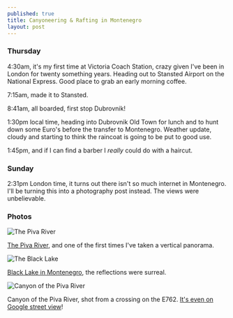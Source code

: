 ```yaml
---
published: true
title: Canyoneering & Rafting in Montenegro
layout: post
---
```


### Thursday

4:30am, it's my first time at Victoria Coach Station, crazy given I've been in London for twenty something years. Heading out to Stansted Airport on the National Express. Good place to grab an early morning coffee.

7:15am, made it to Stansted.

8:41am, all boarded, first stop Dubrovnik!

1:30pm local time, heading into Dubrovnik Old Town for lunch and to hunt down some Euro's before the transfer to Montenegro. Weather update, cloudy and starting to think the raincoat is going to be put to good use.

1:45pm, and if I can find a barber I _really_ could do with a haircut.

### Sunday

2:31pm London time, it turns out there isn't so much internet in Montenegro. I'll be turning this into a photography post instead. The views were unbelievable.

### Photos

![The Piva River](https://www.ft.com/__origami/service/image/v2/images/raw/https%3A%2F%2Flh3.googleusercontent.com%2F67-Kv8Sb81sTNFLmIbRt0xJ66yG_qcNvvZOow2gcKn6hLbOLWNsep9BsKI3Z3rEFltRGLrI4lqyzFQ0MOTHZUeFNG6FDJLZiGOTxvWPaGi40pLkv1hFij6Bq2iF54LzmoghVfYW4NNLqnOcMSLtJlPJcUGx2uWH0HY2Icf31gqiGH04dfc_okxBAVUnXnWoXYAu9XWkQhL0_PhAYcHcqwNZxiu0nt9JfaajdFXPP9Cka8txL1BZhlaEVViTxnv4atiEPkrAb4cG0J3xDgG9hfOOwpqSmDn5r1dkzZxmQMsz7Xd_a_XdORSktEg_6oTmkaaus2gUDRXgP0ufZkeBtlaavpuU61zObu61cIRBykWNz-AEa4vSWfyR0NOkwD7akZAcCtq2M8un6SFW5PWDcOrhC5o2xK5G3X6wQzktc6uaN6kATMdyE9ejw3tp2RLtHlgpKOqWLU6aVQtGhfVXm4ZIJ9d_USwv0En4sbrBOjNAHmPwgyy43UH1NyNZAtIsSXmG4Sn8WxI6E6huSlyYUDpUgDxG6irwo9FdO3vw_FEfiGF8nA7Ukck0b4kKrrc7-2eYj-di1stjO1S_dQTx-ztdqPkasyu-LjdJ0uobC%3Dw2048?source=uncomplicated.systems&width=1024)

[The Piva River](https://en.wikipedia.org/wiki/Piva_(river)), and one of the first times I've taken a vertical panorama.

![The Black Lake](https://www.ft.com/__origami/service/image/v2/images/raw/https%3A%2F%2Flh3.googleusercontent.com%2FPqHG4i-f3zt1u1McdppC6GbPAPn6i54JrDNuKNOK5tAdX8k4d_yAh5mOL1zuuSswTRI2qKSoeTuy8Nt-9-FdYLVq3tzlGEYzc-P1LksIGWSM153h7LkGApyhpvZF9DyC966ua0L5gatSbkHQ_Q0qktCXJiODFG7BNL3iaiVizBlDxpfhzNaDZ0_2mgY2dDfFB9wzD8dQZ1BekQjI7Bq-v4-v3AIJs89NTmrSOdwdO6Oi341xmn8170NBMaQsysfxgzDaCeckSqIcYGaq1OquqVGMV4qSmmHYtWJBotH6EWliZqZ1m-QJeBoSqh8AennApegah4HPDttNhsqdEKirvj_8xyU5iwX0Am_5CBo1Snw6olbRG68vKiXWkt0T9ZGLnwo4GttKB-SYTFhqD87c46Gw6H9i5UiYhJ27YV1ioqL2N58St89cI5AGDCXuBXjpdFG-VnhI3tL7ejSQklUT9R3CLGfZjJ7ZLO38VU38mmfZepzAFyXq6gbWEauBRkKUhr-RMWu-9ElkXwEwtx57geVUqmoKxzjcY_0IqY6fVrlIHL_qKnctEjD52YAYTAjUaOHT1grp9p9as8E88MSbKu0OCoSkGX3apRnQknT_%3Dw2048?source=uncomplicated.systems&width=1024)

[Black Lake in Montenegro](https://en.wikipedia.org/wiki/Black_Lake_(Montenegro)), the reflections were surreal.

![Canyon of the Piva River](https://www.ft.com/__origami/service/image/v2/images/raw/https%3A%2F%2Flh3.googleusercontent.com%2F84_JD26CZQmOqCPW5ryRNA5FKMHmkD0nDmujuVoucPjMNPlVi4IXHuPTXAPUHYphPzRGViUt8bzlrNtFDsu-hWjAMKAuuj-Tl-ZVVoCiyKdtR4GLybKCQ9A4qBMQFFaOhaWyoB0oYvyKJ1XA8A5onRtGmh0BZjQrM-EK-Rhtlypofvf5O8aQPAQ-cz97KqucTVyVU3AdvATLulM1zU3D2doRbUMKG_TULrcL5tsJJEwbppMjqD3AZ-TSiNdspsTZcWSNlGPdE94oZIfPC8VATiT8TEfBfDK9uD_2-Y5Xpd7pCPXHNMrTd1fqd-Uy8XQxgNh5CKXN2Kdy8RYgTnCe-6NG4dPdIGmB22IAEbw5zFf4-69oZUfenbjpPOBynmOWSW3kFcKaCYDERN_RXfo8wuYWZbgsJ_IHgwyO768mMtgTjy4JIKZHtrTacgw9YVwAcXtDDYgdCNpoQ6hUQAfkoqCsPEgmWUXeh918OOmldXhs-z_cIL7u2nD8-r3mazLOtBoORVmuvrcXVALPyc4uEDfY46Rav6Y_4CGrEBK9WWBq-L2zMUg4SRCEQ_t3KAKenSnHdZ4oyKCE7dhq-wGjTu-rWI5U4QWHMOIUlS9m%3Dw2048?source=uncomplicated.systems&width=1024)

Canyon of the Piva River, shot from a crossing on the E762. [It's even on Google street view](https://goo.gl/maps/cYbjiaD6i4H2)!
